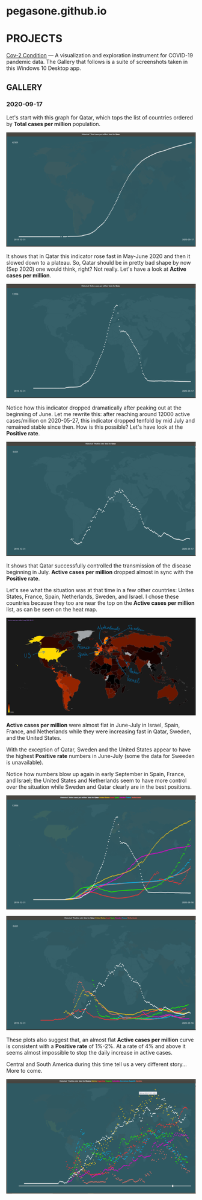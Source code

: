 # pegasone.github.io
<h1>PROJECTS</h1>

<a href="https://github.com/pegasone/cov2con">Cov-2 Condition</a> — A visualization and exploration instrument for COVID-19 pandemic data. The Gallery that follows is a suite of screenshots taken in this Windows 10 Desktop app.

<h2>GALLERY</h2>

<h3>2020-09-17</h3>

Let's start with this graph for Qatar, which tops the list of countries ordered by <b>Total cases per million</b> population.

![Figure 1](/img/img002.png)

It shows that in Qatar this indicator rose fast in May-June 2020 and then it slowed down to a plateau. So, Qatar should be in pretty bad shape by now (Sep 2020) one would think, right? Not really. Let's have a look at <b>Active cases per million</b>.

![Figure 2](/img/img004.png)

Notice how this indicator dropped dramatically after peaking out at the beginning of June. Let me rewrite this: after reaching around 12000 active cases/million on 2020-05-27, this indicator dropped tenfold by mid July and remained stable since then. How is this possible? Let's have look at the <b>Positive rate</b>.

![Figure 3](/img/img003.png)

It shows that Qatar successfully controlled the transmission of the disease beginning in July. <b>Active cases per million</b> dropped almost in sync with the <b>Positive rate</b>.

Let's see what the situation was at that time in a few other countries: Unites States, France, Spain, Netherlands, Sweden, and Israel. I chose these countries because they too are near the top on the <b>Active cases per million</b> list, as can be seen on the heat map.

![Figure 4](/img/img012.png)

<b>Active cases per million</b> were almost flat in June-July in Israel, Spain, France, and Netherlands while they were increasing fast in Qatar, Sweden, and the United States.

With the exception of Qatar, Sweden and the United States appear to have the highest <b>Positive rate</b> numbers in June-July (some the data for Sweeden is unavailable).

Notice how numbers blow up again in early September in Spain, France, and Israel; the United States and Netherlands seem to have more control over the situation while Sweden and Qatar clearly are in the best positions.

![Figure 5](/img/img011.png)

![Figure 6](/img/img013.png)

These plots also suggest that, an almost flat <b>Active cases per million</b> curve is consistent with a <b>Positive rate</b> of 1%-2%. At a rate of 4% and above it seems almost impossible to stop the daily increase in active cases. 

Central and South America during this time tell us a very different story... More to come.

![Figure 7](/img/img006.png)
